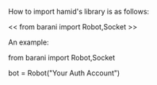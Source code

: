 How to import hamid's library is as follows:

<< from barani import Robot,Socket >>

An example:

from barani import Robot,Socket

bot = Robot("Your Auth Account")